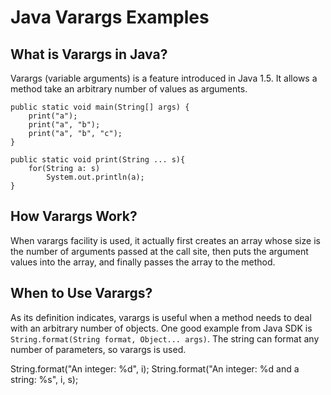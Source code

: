 # Java Varargs Examples

## What is Varargs in Java?
Varargs (variable arguments) is a feature introduced in Java 1.5. It allows a method take an arbitrary number of values as arguments.
```
public static void main(String[] args) {
	print("a");
	print("a", "b");
	print("a", "b", "c");
}
 
public static void print(String ... s){
	for(String a: s)
		System.out.println(a);
}
```
## How Varargs Work?

When varargs facility is used, it actually first creates an array whose size is the number of arguments passed at the call site, then puts the argument values into the array, and finally passes the array to the method.

## When to Use Varargs?

As its definition indicates, varargs is useful when a method needs to deal with an arbitrary number of objects. One good example from Java SDK is `String.format(String format, Object... args)`. The string can format any number of parameters, so varargs is used.

String.format("An integer: %d", i);
String.format("An integer: %d and a string: %s", i, s);